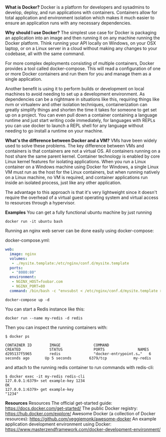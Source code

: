 **What is Docker?**
Docker is a platform for developers and sysadmins to develop, deploy, and run applications with containers. Containers allow for total application and environment isolation which makes it much easier to ensure an application runs with any necessary dependencies.

**Why should I use Docker?**
The simplest use case for Docker is packaging an application into an image and then running it on any machine running the Docker platform. Think running your API locally on Windows, on your OSX laptop, or on a Linux server in a cloud without making any changes to your codebase, all with the same command.

For more complex deployments consisting of multiple containers, Docker provides a tool called docker-compose. This will read a configuration of one or more Docker containers and run them for you and manage them as a single application.

Another benefit is using it to perform builds or development on local machines to avoid needing to set up a development environment. As dependencies can be a nightmare in situations like this, requiring things like nvm or virtualenv and other isolation techniques, containerization can greatly simplify things and shorten the time it takes for someone to get set up on a project. You can even pull down a container containing a language runtime and just start writing code immediately, for languages with REPLs you can use docker to launch a REPL shell for any language without needing to go install a runtime on your machine.

**What's the difference between Docker and a VM?**
VMs have been widely used to solve these problems. The key difference between VMs and containers is that containers are not a virtual OS. All containers running on a host share the same parent kernel. Container technology is enabled by core Linux kernel features for isolating applications. When you run a Linux container on a Windows machine using Docker for Windows, a single Linux VM must run as the host for the Linux containers, but when running natively on a Linux machine, no VM is required, and container applications run inside an isolated process, just like any other application.

The advantage to this approach is that it's very lightweight since it doesn't require the overhead of a virtual guest operating system and virtual access to resources through a hypervisor.

**Examples**
You can get a fully functional ubuntu machine by just running

```
docker run -it ubuntu bash
```

Running an nginx web server can be done easily using docker-compose:

docker-compose.yml:
```yml
web:
  image: nginx
  volumes:
   - ./mysite.template:/etc/nginx/conf.d/mysite.template
  ports:
   - "8080:80"
  environment:
   - NGINX_HOST=foobar.com
   - NGINX_PORT=80
  command: /bin/bash -c "envsubst < /etc/nginx/conf.d/mysite.template > /etc/nginx/conf.d/default.conf && nginx -g 'daemon off;'"
```

`docker-compose up -d`

You can start a Redis instance like this:

```
docker run --name my-redis -d redis
```

Then you can inspect the running containers with:

```
$ docker ps

CONTAINER ID        IMAGE               COMMAND                  CREATED             STATUS              PORTS               NAMES
d295137f5965        redis               "docker-entrypoint.s…"   6 seconds ago       Up 5 seconds        6379/tcp            my-redis
```

and attach to the running redis container to run commands with redis-cli:

```
$ docker exec -it my-redis redis-cli
127.0.0.1:6379> set example-key 1234
OK
127.0.0.1:6379> get example-key
"1234"
```
**Resources**
Resources
The official get-started guide: https://docs.docker.com/get-started/
The public Docker registry: https://hub.docker.com/explore/
Awesome Docker (a collection of Docker resources): https://github.com/veggiemonk/awesome-docker
An example application development environment using Docker: https://www.masterzendframework.com/docker-development-environment/

